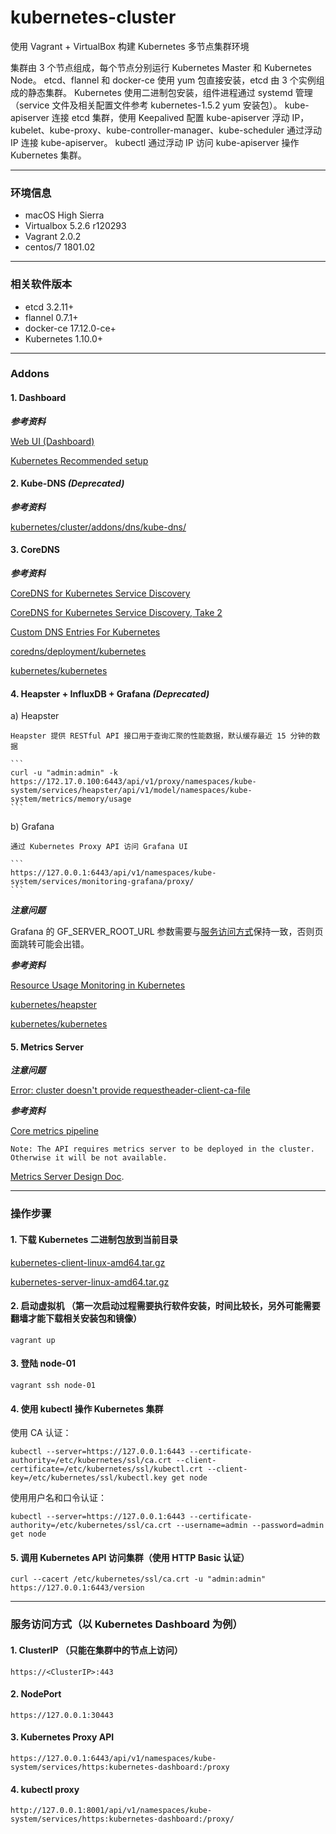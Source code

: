 # kubernetes-cluster
使用 Vagrant + VirtualBox 构建 Kubernetes 多节点集群环境


集群由 3 个节点组成，每个节点分别运行 Kubernetes Master 和 Kubernetes Node。
etcd、flannel 和 docker-ce 使用 yum 包直接安装，etcd 由 3 个实例组成的静态集群。
Kubernetes 使用二进制包安装，组件进程通过 systemd 管理（service 文件及相关配置文件参考 kubernetes-1.5.2 yum 安装包）。
kube-apiserver 连接 etcd 集群，使用 Keepalived 配置 kube-apiserver 浮动 IP，kubelet、kube-proxy、kube-controller-manager、kube-scheduler 通过浮动 IP 连接 kube-apiserver。
kubectl 通过浮动 IP 访问 kube-apiserver 操作 Kubernetes 集群。

---

### 环境信息

- macOS High Sierra
- Virtualbox 5.2.6 r120293
- Vagrant 2.0.2
- centos/7 1801.02

---

### 相关软件版本

- etcd 3.2.11+
- flannel 0.7.1+
- docker-ce 17.12.0-ce+
- Kubernetes 1.10.0+

---

### Addons

#### 1. Dashboard

___参考资料___

[Web UI (Dashboard)](https://kubernetes.io/docs/tasks/access-application-cluster/web-ui-dashboard/)

[Kubernetes Recommended setup](https://github.com/kubernetes/dashboard/wiki/Installation#recommended-setup)

#### 2. Kube-DNS _(Deprecated)_

___参考资料___

[kubernetes/cluster/addons/dns/kube-dns/](https://github.com/kubernetes/kubernetes/tree/master/cluster/addons/dns/kube-dns)

#### 3. CoreDNS

___参考资料___

[CoreDNS for Kubernetes Service Discovery](https://coredns.io/2016/11/08/coredns-for-kubernetes-service-discovery/)

[CoreDNS for Kubernetes Service Discovery, Take 2](https://coredns.io/2017/03/01/coredns-for-kubernetes-service-discovery-take-2/)

[Custom DNS Entries For Kubernetes](https://coredns.io/2017/05/08/custom-dns-entries-for-kubernetes/)

[coredns/deployment/kubernetes](https://github.com/coredns/deployment/tree/master/kubernetes)

[kubernetes/kubernetes](https://github.com/kubernetes/kubernetes/tree/master/cluster/addons/dns/coredns)

#### 4. Heapster + InfluxDB + Grafana _(Deprecated)_

a) Heapster

	Heapster 提供 RESTful API 接口用于查询汇聚的性能数据，默认缓存最近 15 分钟的数据

	```
	curl -u "admin:admin" -k https://172.17.0.100:6443/api/v1/proxy/namespaces/kube-system/services/heapster/api/v1/model/namespaces/kube-system/metrics/memory/usage
	```

b) Grafana

	通过 Kubernetes Proxy API 访问 Grafana UI

	```
	https://127.0.0.1:6443/api/v1/namespaces/kube-system/services/monitoring-grafana/proxy/
	```

___注意问题___

Grafana 的 GF_SERVER_ROOT_URL 参数需要与[服务访问方式](#访问服务的方式以-kubernetes-dashboard-为例)保持一致，否则页面跳转可能会出错。

___参考资料___

[Resource Usage Monitoring in Kubernetes](https://kubernetes.io/blog/2015/05/resource-usage-monitoring-kubernetes/)

[kubernetes/heapster](https://github.com/kubernetes/heapster/tree/master/deploy/kube-config)

[kubernetes/kubernetes](https://github.com/kubernetes/kubernetes/tree/master/cluster/addons/cluster-monitoring)

#### 5. Metrics Server

___注意问题___

[Error: cluster doesn't provide requestheader-client-ca-file](https://github.com/kubernetes-incubator/kubespray/issues/2092)

___参考资料___

[Core metrics pipeline](https://kubernetes.io/docs/tasks/debug-application-cluster/core-metrics-pipeline/)

	Note: The API requires metrics server to be deployed in the cluster. Otherwise it will be not available.

[Metrics Server Design Doc](https://github.com/kubernetes/community/blob/master/contributors/design-proposals/instrumentation/metrics-server.md).

---

### 操作步骤

#### 1. 下载 Kubernetes 二进制包放到当前目录

[kubernetes-client-linux-amd64.tar.gz](https://dl.k8s.io/v1.9.2/kubernetes-client-linux-amd64.tar.gz)

[kubernetes-server-linux-amd64.tar.gz](https://dl.k8s.io/v1.9.2/kubernetes-server-linux-amd64.tar.gz)

#### 2. 启动虚拟机 （第一次启动过程需要执行软件安装，时间比较长，另外可能需要翻墙才能下载相关安装包和镜像）

```
vagrant up
```

#### 3. 登陆 node-01

```
vagrant ssh node-01
```

#### 4. 使用 kubectl 操作 Kubernetes 集群

使用 CA 认证：
```
kubectl --server=https://127.0.0.1:6443 --certificate-authority=/etc/kubernetes/ssl/ca.crt --client-certificate=/etc/kubernetes/ssl/kubectl.crt --client-key=/etc/kubernetes/ssl/kubectl.key get node
```

使用用户名和口令认证：
```
kubectl --server=https://127.0.0.1:6443 --certificate-authority=/etc/kubernetes/ssl/ca.crt --username=admin --password=admin get node
```

#### 5. 调用 Kubernetes API 访问集群（使用 HTTP Basic 认证）

```
curl --cacert /etc/kubernetes/ssl/ca.crt -u "admin:admin" https://127.0.0.1:6443/version
```

---

### 服务访问方式（以 Kubernetes Dashboard 为例）<div id="Access"></div>

#### 1. ClusterIP （只能在集群中的节点上访问）

```
https://<ClusterIP>:443
```

#### 2. NodePort

```
https://127.0.0.1:30443
```

#### 3. Kubernetes Proxy API

```
https://127.0.0.1:6443/api/v1/namespaces/kube-system/services/https:kubernetes-dashboard:/proxy
```

#### 4. kubectl proxy

```
http://127.0.0.1:8001/api/v1/namespaces/kube-system/services/https:kubernetes-dashboard:/proxy/
```
